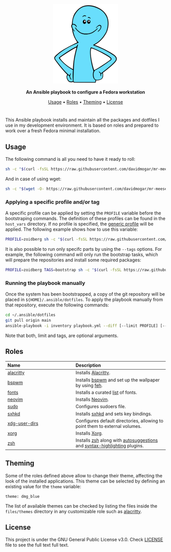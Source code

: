 <p align="center"><img height="250" src="https://github.com/davidmogar/mr-meeseeks/blob/resources/mr-meeseeks-min.png?raw=true"></p>

<p align="center"><strong>An Ansible playbook to configure a Fedora workstation</strong></p>
<p align="center">
  <a href="#usage">Usage</a> •
  <a href="#roles">Roles</a> •
  <a href="#roles">Theming</a> •
  <a href="#license">License</a>
</p>
<h1></h1>

This Ansible playbook installs and maintain all the packages and dotfiles I use in my development environment. It is based on roles and prepared to work over a fresh Fedora minimal installation.

## Usage

The following command is all you need to have it ready to roll:

```sh
sh -c "$(curl -fsSL https://raw.githubusercontent.com/davidmogar/mr-meeseeks/main/mr-meeseeks.sh)"
```

And in case of using wget:

```sh
sh -c "$(wget -O- https://raw.githubusercontent.com/davidmogar/mr-meeseeks/main/mr-meeseeks.sh)"
```

### Applying a specific profile and/or tag

A specific profile can be applied by setting the `PROFILE` variable before the bootstraping commands. The definition of these profiles can be found in the `host_vars` directory. If no profile is specified, the [generic profile](host_vars/generic.yml) will be applied. The following example shows how to use this variable:

```sh
PROFILE=zoidberg sh -c "$(curl -fsSL https://raw.githubusercontent.com/davidmogar/mr-meeseeks/main/mr-meeseeks.sh)"
```

It is also possible to run only specifc parts by using the `--tags` options. For example, the following command will only run the bootstrap tasks, which will prepare the repositories and install some required packages:

```sh
PROFILE=zoidberg TAGS=bootstrap sh -c "$(curl -fsSL https://raw.githubusercontent.com/mr-meeseeks/main/mr-meeseeks.sh)"
```

### Running the playbook manually

Once the system has been bootstrapped, a copy of the git repository will be placed in `${HOME}/.ansible/dotfiles`. To apply the playbook manually from that repository, execute the following commands:

```sh
cd ~/.ansible/dotfiles
git pull origin main
ansible-playbook -i inventory playbook.yml --diff [--limit PROFILE] [--tags TAGS] --ask-become-pass
```

Note that both, limit and tags, are optional arguments.

## Roles

<table>
  <thead>
    <tr>
      <th align="left" width="200">Name</th>
      <th align="left">Description</th>
    </tr>
  </thead>
  <tbody>
    <tr>
      <td><a href="roles/alacritty">alacritty</a></td>
      <td>Installs <a href="https://github.com/alacritty/alacritty">Alacritty</a>.</td>
    </tr>
    <tr>
      <td><a href="roles/bspwm">bspwm</a></td>
      <td>Installs <a href="https://github.com/baskerville/bspwm">bspwm</a> and set up the wallpaper by using <a href="https://github.com/derf/feh">feh</a>.</td>
    </tr>
    <tr>
      <td><a href="roles/fonts">fonts</a></td>
      <td>Installs a curated <a href="roles/fonts/vars/main.yml">list</a> of fonts.</td>
    </tr>
    <tr>
      <td><a href="roles/neovim">neovim</a></td>
      <td>Installs <a href="https://neovim.io/">Neovim</a>.</td>
    </tr>
    <tr>
      <td><a href="roles/sudo">sudo</a></td>
      <td>Configures sudoers file.</td>
    </tr>
    <tr>
      <td><a href="roles/sxhkd">sxhkd</a></td>
      <td>Installs <a href="https://github.com/baskerville/sxhkd">sxhkd</a> and sets key bindings.</td>
    </tr>
    <tr>
      <td><a href="roles/xdg-user-dirs">xdg-user-dirs</a></td>
      <td>Configures default directories, allowing to point them to external volumes.</td>
    </tr>
    <tr>
      <td><a href="roles/xorg">xorg</a></td>
      <td>Installs <a href="https://www.x.org/wiki">Xorg</a>.</td>
    </tr>
    <tr>
      <td><a href="roles/zsh">zsh</a></td>
      <td>Installs <a href="https://www.zsh.org/">zsh</a> along with <a href="https://github.com/zsh-users/zsh-autosuggestions">autosuggestions</a> and <a href="https://github.com/zsh-users/zsh-syntax-highlighting">syntax-highlighting</a> plugins.</td>
    </tr>
  </tbody>
</table>

## Theming

Some of the roles defined above allow to change their theme, affecting the look of the installed applications. This theme can be selected by defining an existing value for the `theme` variable:

```yaml1
theme: dmg_blue
```

The list of available themes can be checked by listing the files inside the `files/themes` directory in any customizable role such as <a href="roles/alacritty/files/themes">alacritty</a>.

## License

This project is under the GNU General Public License v3.0. Check [LICENSE](https://github.com/davidmogar/mr-meeseeks/blob/main/LICENSE) file to see the full text full text.